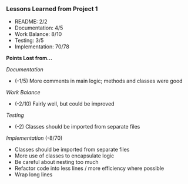 ### Lessons Learned from Project 1

* README:         2/2
* Documentation:  4/5
* Work Balance:   8/10
* Testing:        3/5
* Implementation: 70/78

**Points Lost from...**

_Documentation_
* (-1/5) More comments in main logic; methods and classes were good

_Work Balance_
* (-2/10) Fairly well, but could be improved


_Testing_
* (-2) Classes should be imported from separate files

_Implementation_
(-8/70)
* Classes should be imported from separate files  
* More use of classes to encapsulate logic  
* Be careful about nesting too much  
* Refactor code into less lines / more efficiency where possible  
* Wrap long lines  
